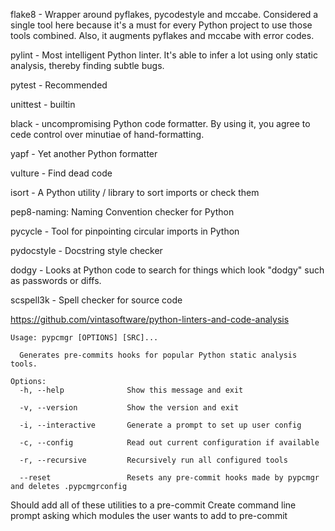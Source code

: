 flake8 - Wrapper around pyflakes, pycodestyle and mccabe. Considered a single tool here because it's a must for every Python project to use those tools combined. Also, it augments pyflakes and mccabe with error codes.

pylint - Most intelligent Python linter. It's able to infer a lot using only static analysis, thereby finding subtle bugs.

pytest - Recommended

unittest - builtin

black - uncompromising Python code formatter. By using it, you agree to cede control over minutiae of hand-formatting.

yapf - Yet another Python formatter

vulture - Find dead code

isort - A Python utility / library to sort imports or check them

pep8-naming: Naming Convention checker for Python

pycycle - Tool for pinpointing circular imports in Python

pydocstyle - Docstring style checker

dodgy - Looks at Python code to search for things which look "dodgy" such as passwords or diffs.

scspell3k - Spell checker for source code



https://github.com/vintasoftware/python-linters-and-code-analysis

```
Usage: pypcmgr [OPTIONS] [SRC]...

  Generates pre-commits hooks for popular Python static analysis tools.

Options:
  -h, --help              Show this message and exit
  
  -v, --version           Show the version and exit
  
  -i, --interactive       Generate a prompt to set up user config
  
  -c, --config            Read out current configuration if available
  
  -r, --recursive         Recursively run all configured tools
  
  --reset                 Resets any pre-commit hooks made by pypcmgr and deletes .pypcmgrconfig
```



Should add all of these utilities to a pre-commit
Create command line prompt asking which modules the user wants to add to pre-commit
